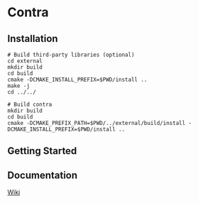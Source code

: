 Contra
======



Installation
----------------


    # Build third-party libraries (optional)
    cd external
    mkdir build
    cd build
    cmake -DCMAKE_INSTALL_PREFIX=$PWD/install ..
    make -j
    cd ../../
        
    # Build contra
    mkdir build
    cd build
    cmake -DCMAKE_PREFIX_PATH=$PWD/../external/build/install -DCMAKE_INSTALL_PREFIX=$PWD/install ..
        

Getting Started
---------------

Documentation
---------------

[Wiki](wiki/home)